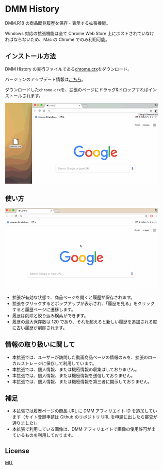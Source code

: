 # DMM History

DMM.R18 の商品閲覧履歴を保存・表示する拡張機能。

Windows 対応の拡張機能は全て Chrome Web Store 上にホストされていなければならないため、Mac の Chrome でのみ利用可能。

## インストール方法

DMM History の実行ファイルである[chrome.crx](https://github.com/hira777/dmm-history/releases/download/v1.0.2/chrome.crx)をダウンロード。

バージョンのアップデート情報は[こちら](https://github.com/hira777/dmm-history/releases)。

ダウンロードした`chrome.crx`を、拡張のページにドラッグ&ドロップすればインストールされます。

![インストール](./README_resources/install.gif 'インストール')

## 使い方

![インストール](./README_resources/usage.gif '使い方')

- 拡張が有効な状態で、商品ページを開くと履歴が保存されます。
- 拡張をクリックするとポップアップが表示され、「履歴を見る」をクリックすると履歴ページに遷移します。
- 履歴は削除と絞り込み検索ができます。
- 履歴の最大保存数は 120 であり、それを超えると新しい履歴を追加される度に古い履歴が削除されます。

## 情報の取り扱いに関して

- 本拡張では、ユーザーが訪問した動画商品ページの情報のみを、拡張のローカルストレージに保存して利用しています。
- 本拡張では、個人情報、または機密情報の収集はしておりません。
- 本拡張では、個人情報、または機密情報を送信しておりません。
- 本拡張では、個人情報、または機密情報を第三者に開示しておりません。

## 補足

- 本拡張では履歴ページの商品 URL に DMM アフィリエイト ID を追加しています（サイト登録申請は Github のリポジトリ URL を申請に出したら審査が通りました）。
- 本拡張で利用している画像は、DMM アフィリエイトで画像の使用許可が出ているものを利用しております。

## License

[MIT](http://opensource.org/licenses/MIT)
